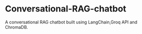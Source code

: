 # Conversational-RAG-chatbot
A conversational RAG chatbot built using LangChain,Groq API and ChromaDB.
